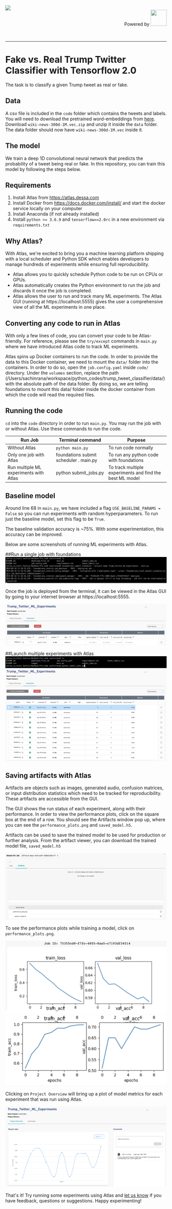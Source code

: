 <img style="float: left;" src="https://dessa.com/wp-content/uploads/2018/05/dessa_logo.svg" height="50">
<p align="right"> Powered by <img src="https://cloud.google.com/_static/images/cloud/icons/favicons/onecloud/super_cloud.png" height="50" width="50" >
</p>
<br>
<hr>

# Fake vs. Real Trump Twitter Classifier with Tensorflow 2.0
The task is to classify a given Trump tweet as real or fake. 

## Data
A csv file is included in the `code` folder which contains the tweets and labels.
You will need to download the pretrained word-embeddings from [here](https://fasttext.cc/docs/en/english-vectors.html). 
Download `wiki-news-300d-1M.vec.zip` and unzip it inside the `data` folder. The data folder should now have `wiki-news-300d-1M.vec` inside it. 


## The model
We train a deep 1D convolutional neural network that predicts the probability of a tweet being real or fake. 
In this repository, you can train this model by following the steps below.

## Requirements
1) Install Atlas from https://atlas.dessa.com
2) Install Docker from https://docs.docker.com/install/ and start the docker service locally on your computer
3) Install Anaconda (if not already installed)
4) Install `python >= 3.6.9` and `tensorflow==2.0rc` in a new environment via `requirements.txt`


## Why Atlas?

With Atlas, we're excited to bring you a machine learning platform 
shipping with a local scheduler and Python SDK which enables developers 
to manage hundreds of experiments while ensuring full reproducibility.
* Atlas allows you to quickly schedule Python code to be run on CPUs or GPUs.
* Atlas automatically creates the Python environment to run the job and discards it once the job is completed.
* Atlas allows the user to run and track many ML experiments. The Atlas GUI 
(running at https://localhost:5555) gives the user a comprehensive view 
of all the ML experiments in one place.


## Converting any code to run in Atlas
With only a few lines of code, you can convert your code to be Atlas-friendly. For reference, please see the `try/except` commands in `main.py` where we have introduced Atlas code to track ML experiments. 

Atlas spins up Docker containers to run the code. 
In order to provide the data to this Docker container, 
we need to mount the `data/` folder into the containers. 
In order to do so, open the `job.config.yaml` inside `code/` directory. Under the `volumes` section, replace the path (/Users/sachinrana/workspace/python_codes/trump_tweet_classifier/data/) with the absolute path of the data folder. By doing so, we are telling foundations to mount this data/ folder inside the docker container from which the code will read the required files. 

## Running the code 
`cd` into the `code` directory in order to run `main.py`. You may run the job with or without Atlas. Use these commands to run the code.


| Run Job           | Terminal command                |   Purpose              |   
|----------------|--------------------------|-----------------------------------|
|      Without Atlas     | `python main.py`           | To run code normally               |                          
| Only one job with Atlas | foundations submit scheduler . main.py       | To run any python code with foundations                 |
|      Run multiple ML experiments with Atlas    | python submit_jobs.py                   | To track multiple experiments and find the best ML model                |


## Baseline model
Around line 68 in `main.py`, we have included a flag `USE_BASELINE_PARAMS = False` 
so you can run experiments with random hyperparameters. To run just the baseline model, set this flag to be `True`.

The baseline validation accuracy is ~75%. With some experimentation, this accuracy can be improved.

Below are some screenshots of running ML experiments with Atlas.

##Run a single job with foundations
![](code/images/single_deploy_cli.png)

Once the job is deployed from the terminal, it can be viewed in the Atlas GUI by going to your internet browser at https://localhost:5555.

![](code/images/single_job_running_gui.png)


##Launch multiple experiments with Atlas
![](code/images/submit_jobs_cli.png)
![](code/images/multiple_experiments_gui.png)

## Saving artifacts with Atlas

Artifacts are objects such as images, generated audio, confusion matrices, or input distribution statistics
which need to be tracked for reproducibility. 
These artifacts are accessible from the GUI.

The GUI shows the run status of each experiment, along with their performance. 
In order to view the performance plots, click on the square box at the end of a row. 
You should see the Artifacts window pop up, where you can see the `performance_plots.png` and `saved_model.h5`.

Artifacts can be used to save the trained model to be used for production or further analysis. 
From the artifact viewer, you can download the trained model file, `saved_model.h5`

![](code/images/artifacts_viewer.png)

To see the performance plots while training a model, click on `performance_plots.png`.

![](code/images/view_artifact_1.png)
![](code/images/view_artifact_2.png)



Clicking on `Project Overview` will bring up a plot of model metrics for each experiment that was run using Atlas.

![](code/images/metrics_tracking_per_experiment.png)

That's it! Try running some experiments using Atlas 
and [let us know](https://twitter.com/dessa) if you have feedback, 
questions or suggestions. Happy experimenting!








